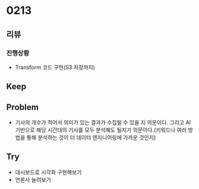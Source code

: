 # 0213
## 리뷰
### 진행상황
- Transform 코드 구현(S3 저장까지)
## Keep
## Problem
- 기사의 개수가 적어서 의미가 있는 결과가 수집될 수 있을 지 의문이다. 그리고 AI 기반으로 해당 시간대의 기사를 모두 분석해도 될지가 의문이다.(키워드나 여러 방법을 통해 분석하는 것이 더 데이터 엔지니어링에 가까운 것인지)
## Try
- 대시보드로 시각화 구현해보기
- 언론사 늘려보기
